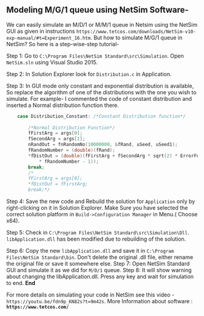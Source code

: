 ## Modeling M/G/1 queue using NetSim Software- ##

We can easily simulate an M/D/1 or M/M/1 queue in Netsim using the NetSim GUI as given in instructions `https://www.tetcos.com/downloads/NetSim-v10-exp-manual/#t=Experiment_16.htm`. But how to simulate M/G/1 queue in NetSim? So here is a step-wise-step tutorial-

Step 1: Go to `C:\Program Files\NetSim Standard\src\Simulation`. Open `NetSim.sln` using Visual Studio 2015.

Step 2: In Solution Explorer look for `Distribution.c` in Application.

Step 3: In GUI mode only constant and exponential distribution is available, So replace the algorithm of one of the distributions with the one you wish to simulate.
For example- I commented the code of constant distribution and inserted a Normal distribution function there.
```C++
    case Distribution_Constant: /*Constant Distribution function*/
        
        /*Normal Distribution Function*/
        fFirstArg = args[0];
        fSecondArg = args[1];
        nRandOut = fnRandomNo(10000000, &fRand, uSeed, uSeed1);
        fRandomNumber = (double)(fRand);
        *fDistOut = (double)(fFirstArg + fSecondArg * sqrt(2) * ErrorFun(2
            * fRandomNumber - 1));
        break;
        /*
        fFirstArg = args[0];
        *fDistOut = fFirstArg;
        break;*/
```
Step 4: Save the new code and Rebuild the solution for `Application` only by right-clicking on it in Solution Explorer.
Make Sure you have selected the correct solution platform in `Build->Configuration Manager` in Menu.( Choose x64).

Step 5: Check in `C:\Program Files\NetSim Standard\src\Simulation\Dll`. `libApplication.dll` has been modified due to rebuilding of the solution.

Step 6: Copy the new `libApplication.dll` and save it in `C:\Program Files\NetSim Standard\bin`. Don't delete the original .dll file, either rename the original file or save it somewhere else.
Step 7: Open NetSim Standard GUI and simulate it as we did for `M/D/1` queue.
Step 8: It will show warning about changing the libApplication.dll. Press any key and wait for simulation to end.
**End**

For more details on simulating your code in NetSim see this video - `https://youtu.be/fdn9p_KN82s?t=9m42s`.
More Information about software : **`https://www.tetcos.com/`**
